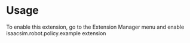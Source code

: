 # Usage

To enable this extension, go to the Extension Manager menu and enable isaacsim.robot.policy.example extension